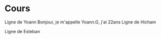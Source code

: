 # Cours

Ligne de Yoann
Bonjour, je m'appelle Yoann.G, j'ai 22ans
Ligne de Hicham

Ligne de Esteban
